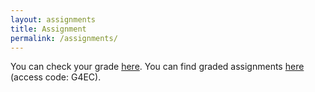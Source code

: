 ```yaml
---
layout: assignments
title: Assignment
permalink: /assignments/
---
```

You can check your grade [here](/_images/assignment_check.jpg). You can find graded assignments [here](https://web.ugreen.cloud/web/#/share/21c33aef25314032b0be4faac3b3e805) (access code: G4EC).

